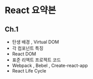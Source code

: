# React 요약본


## Ch.1

- 탄생 배경 , Virtual DOM
- 각 컴포넌트 특징 
- React DOM
- 표준 리액트 프로젝트 코드
- Webpack , Bebel , Create-react-app
- React Life Cycle